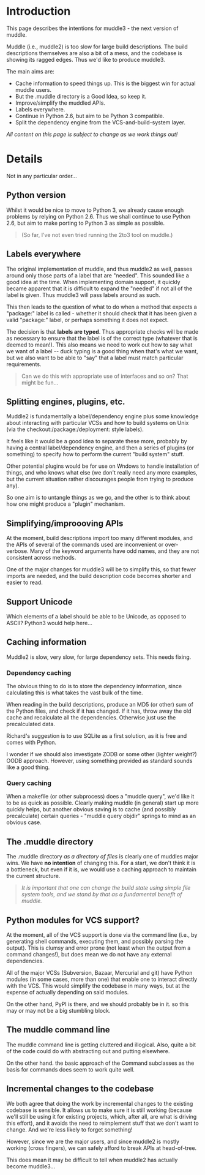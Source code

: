 

# Introduction #

This page describes the intentions for muddle3 - the next version of muddle.

Muddle (i.e., muddle2) is too slow for large build descriptions. The build descriptions themselves are also a bit of a mess, and the codebase is showing its ragged edges. Thus we'd like to produce muddle3.

The main aims are:

  * Cache information to speed things up. This is the biggest win for actual muddle users.
  * But the .muddle directory is a Good Idea, so keep it.
  * Improve/simplify the muddled APIs.
  * Labels everywhere.
  * Continue in Python 2.6, but aim to be Python 3 compatible.
  * Split the dependency engine from the VCS-and-build-system layer.

_All content on this page is subject to change as we work things out!_

# Details #

Not in any particular order...

## Python version ##
Whilst it would be nice to move to Python 3, we already cause enough problems by relying on Python 2.6. Thus we shall continue to use Python 2.6, but aim to make porting to Python 3 as simple as possible.

> (So far, I've not even tried running the 2to3 tool on muddle.)

## Labels everywhere ##
The original implementation of muddle, and thus muddle2 as well, passes around only those parts of a label that are "needed". This sounded like a good idea at the time. When implementing domain support, it quickly became apparent that it is difficult to expand the "needed" if not all of the label is given. Thus muddle3 will pass labels around as such.

This then leads to the question of what to do when a method that expects a "package:" label is called - whether it should check that it has been given a valid "package:" label, or perhaps something it does not expect.

The decision is that **labels are typed**. Thus appropriate checks will be made as necessary to ensure that the label is of the correct type (whatever that is deemed to mean!). This also means we need to work out how to say what we want of a label -- duck typing is a good thing when that's what we want, but we also want to be able to "say" that a label must match particular requirements.

> Can we do this with appropriate use of interfaces and so on? That might be fun...

## Splitting engines, plugins, etc. ##

Muddle2 is fundamentally a label/dependency engine plus some knowledge about interacting with particular VCSs and how to build systems on Unix (via the checkout:/package:/deployment: style labels).

It feels like it would be a good idea to separate these more, probably by having a central label/dependency engine, and then a series of plugins (or something) to specify how to perform the current "build system" stuff.

Other potential plugins would be for use on Wndows to handle installation of things, and who knows what else (we don't really need any more examples, but the current situation rather discourages people from trying to produce any).

So one aim is to untangle things as we go, and the other is to think about how one might produce a "plugin" mechanism.

## Simplifying/improooving APIs ##

At the moment, build descriptions import too many different modules, and the APIs of several of the commands used are inconvenient or over-verbose. Many of the keyword arguments have odd names, and they are not consistent across methods.

One of the major changes for muddle3 will be to simplify this, so that fewer imports are needed, and the build description code becomes shorter and easier to read.

## Support Unicode ##
Which elements of a label should be able to be Unicode, as opposed to ASCII? Python3 would help here...

## Caching information ##
Muddle2 is slow, very slow, for large dependency sets. This needs fixing.

### Dependency caching ###
The obvious thing to do is to store the dependency information, since calculating this is what takes the vast bulk of the time.

When reading in the build descriptions, produce an MD5 (or other) sum of the Python files, and check if it has changed. If it has, throw away the old cache and recalculate all the dependencies. Otherwise just use the precalculated data.

Richard's suggestion is to use SQLite as a first solution, as it is free and comes with Python.

I wonder if we should also investigate ZODB or some other (lighter weight?) OODB approach. However, using something provided as standard sounds like a good thing.

### Query caching ###

When a makefile (or other subprocess) does a "muddle query", we'd like it to be as quick as possible. Clearly making muddle (in general) start up more quickly helps, but another obvious saving is to cache (and possibly precalculate) certain queries - "muddle query objdir" springs to mind as an obvious case.

## The .muddle directory ##

The .muddle directory _as a directory of files_ is clearly one of muddles major wins. We have **no intention** of changing this. For a start, we don't think it is a bottleneck, but even if it is, we would use a caching approach to maintain the current structure.

> _It is important that one can change the build state using simple file system tools, and we stand by that as a fundamental benefit of muddle._

## Python modules for VCS support? ##

At the moment, all of the VCS support is done via the command line (i.e., by generating shell commands, executing them, and possibly parsing the output). This is clumsy and error prone (not least when the output from a command changes!), but does mean we do not have any external dependencies.

All of the major VCSs (Subversion, Bazaar, Mercurial and git) have Python modules (in some cases, more than one) that enable one to interact directly with the VCS. This would simplify the codebase in many ways, but at the expense of actually depending on said modules.

On the other hand, PyPI is there, and we should probably be in it. so this may or may not be a big stumbling block.

## The muddle command line ##

The muddle command line is getting cluttered and illogical. Also, quite a bit of the code could do with abstracting out and putting elsewhere.

On the other hand. the basic approach of the Command subclasses as the basis for commands does seem to work quite well.

## Incremental changes to the codebase ##

We both agree that doing the work by incremental changes to the existing codebase is sensible. It allows us to make sure it is still working (because we'll still be using it for existing projects, which, after all, are what is driving this effort), and it avoids the need to reimplement stuff that we don't want to change. And we're less likely to forget something!

However, since we are the major users, and since muddle2 is mostly working (cross fingers), we can safely afford to break APIs at head-of-tree.

This does mean it may be difficult to tell when muddle2 has actually become muddle3...